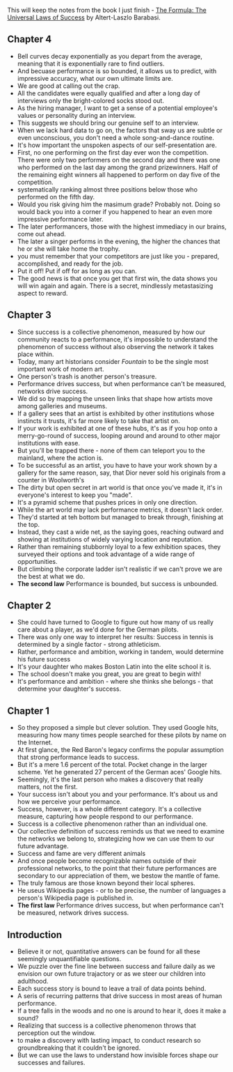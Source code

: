 This will keep the notes from the book I just finish - [The Formula: The Universal Laws of Success](https://www.amazon.com/The-Formula/dp/0316526479/) by Altert-Laszlo Barabasi. 

## Chapter 4
* Bell curves decay exponentially as you depart from the average, meaning that it is exponentially rare to find outliers. 
* And becuase performance is so bounded, it allows us to predict, with impressive accuracy, what our own ultimate limits are. 
* We are good at calling out the crap. 
* All the candidates were equally qualified and after a long day of interviews only the bright-colored socks stood out. 
* As the hiring manager, I want to get a sense of a potential employee's values or personality during an interview. 
* This suggests we should bring our genuine self to an interview. 
* When we lack hard data to go on, the factors that sway us are subtle or even unconscious, you don't need a whole song-and-dance routine. 
* It's how important the unspoken aspects of our self-presentation are. 
* First, no one performing on the first day ever won the competition. There were only two performers on the second day and there was one who performed on the last day among the grand prizewinners. Half of the remaining eight winners all happened to perform on day five of the competition. 
* systematically ranking almost three positions below those who performed on the fifth day. 
* Would you risk giving him the masimum grade? Probably not. Doing so would back you into a corner if you happened to hear an even more impressive performance later. 
* The later performancers, those with the highest immediacy in our brains, come out ahead. 
* The later a singer performs in the evening, the higher the chances that he or she will take home the trophy. 
* you must remember that your competitors are just like you - prepared, accomplished, and ready for the job. 
* Put it off! Put if off for as long as you can. 
* The good news is that once you get that first win, the data shows you will win again and again. There is a secret, mindlessly metastasizing aspect to reward. 

## Chapter 3 
* Since success is a collective phenomenon, measured by how our community reacts to a performance, it's impossible to understand the phenomenon of success without also observing the network it takes place within. 
* Today, many art historians consider *Fountain* to be the single most important work of modern art. 
* One person's trash is another person's treasure.
* Performance drives success, but when performance can't be measured, networks drive success. 
* We did so by mapping the unseen links that shape how artists move among galleries and museums. 
* If a gallery sees that an artist is exhibited by other institutions whose instincts it trusts, it's far more likely to take that artist on. 
* If your work is exhibited at one of these hubs, it's as if you hop onto a merry-go-round of success, looping around and around to other major institutions with ease. 
* But you'll be trapped there - none of them can teleport you to the mainland, where the action is. 
* To be successful as an artist, you have to have your work shown by a gallery for the same reason, say, that Dior never sold his originals from a counter in Woolworth's
* The dirty but open secret in art world is that once you've made it, it's in everyone's interest to keep you "made". 
* It's a pyramid scheme that pushes prices in only one direction. 
* While the art world may lack performance metrics, it doesn't lack order. 
* They'd started at teh bottom but managed to break through, finishing at the top. 
* Instead, they cast a wide net, as the saying goes, reaching outward and showing at institutions of widely varying location and reputation. 
* Rather than remaining stubbornly loyal to a few exhibition spaces, they surveyed their options and took advantage of a wide range of opportunities. 
* But climbing the corporate ladder isn't realistic if we can't prove we are the best at what we do. 
* **The second law** Performance is bounded, but success is unbounded. 

## Chapter 2
* She could have turned to Google to figure out how many of us really care about a player, as we'd done for the German pilots. 
* There was only one way to interpret her results: Success in tennis is determined by a single factor - strong athleticism. 
* Rather, performance and ambition, working in tandem, would determine his future success
* It's your daughter who makes Boston Latin into the elite school it is. 
* The school doesn't make you great, you are great to begin with! 
* It's performance and ambition - where she thinks she belongs - that determine your daughter's success. 

## Chapter 1
* So they proposed a simple but clever solution. They used Google hits, measuring how many times people searched for these pilots by name on the Internet. 
* At first glance, the Red Baron's legacy confirms the popular assumption that strong performance leads to success. 
* But it's a mere 1.6 percent of the total. Pocket change in the larger scheme. Yet he generated 27 percent of the German aces' Google hits. 
* Seemingly, it's the last person who makes a discovery that really matters, not the first. 
* Your success isn't about you and your performance. It's about us and how we perceive your performance. 
* Success, however, is a whole different category. It's a collective measure, capturing how people respond to our performance. 
* Success is a collective phenomenon rather than an individual one. 
* Our collective definition of success reminds us that we need to examine the networks we belong to, strategizing how we can use them to our future advantage. 
* Success and fame are very different animals
* And once people become recognizable names outside of their professional networks, to the point that their future performances are secondary to our appreciation of them, we bestow the mantle of fame. 
* The truly famous are those known beyond their local spheres. 
* He useus Wikipedia pages - or to be precise, the number of languages a person's Wikipedia page is published in. 
* **The first law** Performance drives success, but when performance can't be measured, network drives success. 

## Introduction
* Believe it or not, quantitative answers can be found for all these seemingly unquantifiable questions. 
* We puzzle over the fine line between success and failure daily as we envision our own future trajactory or as we steer our children into adulthood. 
* Each  success story is bound to leave a trail of data points behind. 
* A seris of recurring patterns that drive success in most areas of human performance. 
* If a tree falls in the woods and no one is around to hear it, does it make a sound?
* Realizing that success is a collective phenomenon throws that perception out the window. 
* to make a discovery with lasting impact, to conduct research so groundbreaking that it couldn't be ignored. 
* But we can use the laws to understand how invisible forces shape our successes and failures. 
